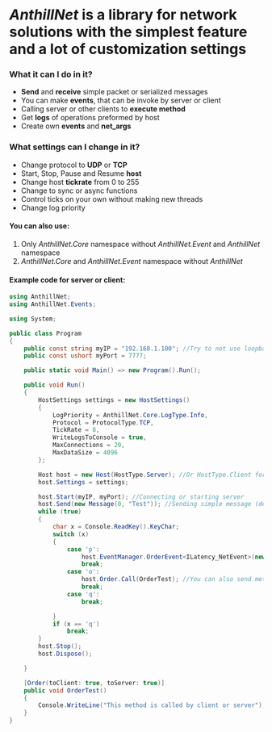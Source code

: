 # *AnthillNet* is a library for network solutions with the simplest feature and a lot of customization settings

### What it can I do in it?
* **Send** and **receive** simple packet or serialized messages
* You can make **events**, that can be invoke by server or client
* Calling server or other clients to **execute method**
* Get **logs** of operations preformed by host
* Create own **events** and **net_args**

### What settings can I change in it?
* Change protocol to **UDP** or **TCP**
* Start, Stop, Pause and Resume **host**
* Change host **tickrate** from 0 to 255
* Change to sync or async functions
* Control ticks on your own without making new threads
* Change log priority

#### You can also use:
1. Only _AnthillNet.Core_ namespace without _AnthillNet.Event_ and _AnthillNet_ namespace
1. _AnthillNet.Core_ and _AnthillNet.Event_ namespace without _AnthillNet_

#### Example code for server or client:
```cs
using AnthillNet;
using AnthillNet.Events;

using System;

public class Program
{
    public const string myIP = "192.168.1.100"; //Try to not use loopback ip (127.0.0.1), it could not work between two pc's
    public const ushort myPort = 7777;

    public static void Main() => new Program().Run();

    public void Run()
    {
        HostSettings settings = new HostSettings()
        {
            LogPriority = AnthillNet.Core.LogType.Info,
            Protocol = ProtocolType.TCP,
            TickRate = 8,
            WriteLogsToConsole = true,
            MaxConnections = 20,
            MaxDataSize = 4096
        };

        Host host = new Host(HostType.Server); //Or HostType.Client for client obviously
        host.Settings = settings;

        host.Start(myIP, myPort); //Connecting or starting server
        host.Send(new Message(0, "Test")); //Sending simple message (destinies from 1 to 100 are reserved for events, orders, pings etc. if you using AnthillNet.Events)
        while (true)
        {
            char x = Console.ReadKey().KeyChar;
            switch (x)
            {
                case 'p':
                    host.EventManager.OrderEvent<ILatency_NetEvent>(new Latency_NetArgs(DateTime.Now.TimeOfDay.TotalMilliseconds)); //Sending event execution to another person
                    break;
                case 'o':
                    host.Order.Call(OrderTest); //You can also send method with argument
                    break;
                case 'q':
                    break;

            }
            if (x == 'q')
                break;
        }
        host.Stop();
        host.Dispose();

    }

    [Order(toClient: true, toServer: true)]
    public void OrderTest()
    {
        Console.WriteLine("This method is called by client or server");
    }
}
```
